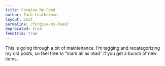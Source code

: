 ```yaml
---
title: Forgive My Feed
author: Zach Leatherman
layout: post
permalink: /forgive-my-feed/
deprecated: true
feedtrim: true
---
```


This is going through a bit of maintenance. I’m tagging and recategorizing my old posts, so feel free to “mark all as read” if you get a bunch of new items.
